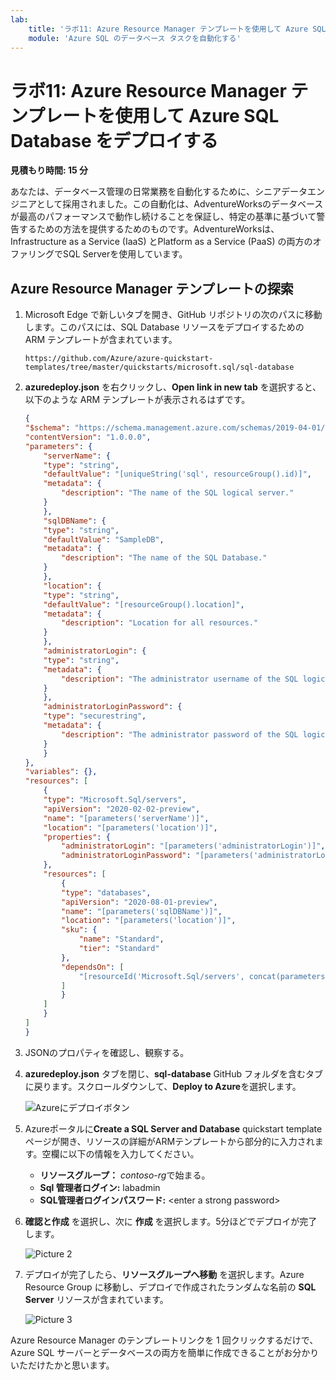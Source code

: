 ```yaml
---
lab:
    title: 'ラボ11: Azure Resource Manager テンプレートを使用して Azure SQL Database をデプロイする'
    module: 'Azure SQL のデータベース タスクを自動化する'
---
```


# ラボ11: Azure Resource Manager テンプレートを使用して Azure SQL Database をデプロイする

**見積もり時間: 15 分**

あなたは、データベース管理の日常業務を自動化するために、シニアデータエンジニアとして採用されました。この自動化は、AdventureWorksのデータベースが最高のパフォーマンスで動作し続けることを保証し、特定の基準に基づいて警告するための方法を提供するためのものです。AdventureWorksは、Infrastructure as a Service (IaaS) とPlatform as a Service (PaaS) の両方のオファリングでSQL Serverを使用しています。

## Azure Resource Manager テンプレートの探索

1. Microsoft Edge で新しいタブを開き、GitHub リポジトリの次のパスに移動します。このパスには、SQL Database リソースをデプロイするための ARM テンプレートが含まれています。

    ```
    https://github.com/Azure/azure-quickstart-templates/tree/master/quickstarts/microsoft.sql/sql-database
    ```

1. **azuredeploy.json** を右クリックし、**Open link in new tab** を選択すると、以下のような ARM テンプレートが表示されるはずです。


    ```JSON
    {
    "$schema": "https://schema.management.azure.com/schemas/2019-04-01/deploymentTemplate.json#",
    "contentVersion": "1.0.0.0",
    "parameters": {
        "serverName": {
        "type": "string",
        "defaultValue": "[uniqueString('sql', resourceGroup().id)]",
        "metadata": {
            "description": "The name of the SQL logical server."
        }
        },
        "sqlDBName": {
        "type": "string",
        "defaultValue": "SampleDB",
        "metadata": {
            "description": "The name of the SQL Database."
        }
        },
        "location": {
        "type": "string",
        "defaultValue": "[resourceGroup().location]",
        "metadata": {
            "description": "Location for all resources."
        }
        },
        "administratorLogin": {
        "type": "string",
        "metadata": {
            "description": "The administrator username of the SQL logical server."
        }
        },
        "administratorLoginPassword": {
        "type": "securestring",
        "metadata": {
            "description": "The administrator password of the SQL logical server."
        }
        }
    },
    "variables": {},
    "resources": [
        {
        "type": "Microsoft.Sql/servers",
        "apiVersion": "2020-02-02-preview",
        "name": "[parameters('serverName')]",
        "location": "[parameters('location')]",
        "properties": {
            "administratorLogin": "[parameters('administratorLogin')]",
            "administratorLoginPassword": "[parameters('administratorLoginPassword')]"
        },
        "resources": [
            {
            "type": "databases",
            "apiVersion": "2020-08-01-preview",
            "name": "[parameters('sqlDBName')]",
            "location": "[parameters('location')]",
            "sku": {
                "name": "Standard",
                "tier": "Standard"
            },
            "dependsOn": [
                "[resourceId('Microsoft.Sql/servers', concat(parameters('serverName')))]"
            ]
            }
        ]
        }
    ]
    }
    ```

1. JSONのプロパティを確認し、観察する。

1. **azuredeploy.json** タブを閉じ、**sql-database** GitHub フォルダを含むタブに戻ります。スクロールダウンして、**Deploy to Azure**を選択します。

    ![Azureにデプロイボタン](../images/dp-300-module-11-lab-01.png)

1. Azureポータルに**Create a SQL Server and Database** quickstart templateページが開き、リソースの詳細がARMテンプレートから部分的に入力されます。空欄に以下の情報を入力してください。

    - **リソースグループ：** *contoso-rg*で始まる。
    - **Sql 管理者ログイン:** labadmin
    - **SQL管理者ログインパスワード:** &lt;enter a strong password&gt;

1. **確認と作成** を選択し、次に **作成** を選択します。5分ほどでデプロイが完了します。

    ![Picture 2](../images/dp-300-module-11-lab-02.png)

1. デプロイが完了したら、**リソースグループへ移動** を選択します。Azure Resource Group に移動し、デプロイで作成されたランダムな名前の **SQL Server** リソースが含まれています。

    ![Picture 3](../images/dp-300-module-11-lab-03.png)

Azure Resource Manager のテンプレートリンクを 1 回クリックするだけで、Azure SQL サーバーとデータベースの両方を簡単に作成できることがお分かりいただけたかと思います。
